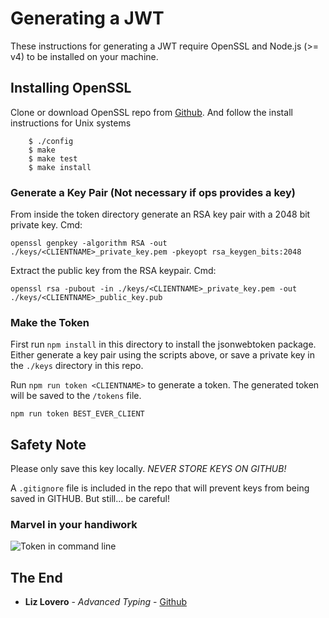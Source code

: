 # Generating a JWT

These instructions for generating a JWT require OpenSSL and Node.js (>= v4) to be installed on your machine.


## Installing OpenSSL

Clone or download OpenSSL repo from [Github](https://github.com/openssl/openssl). And follow the install instructions for Unix systems

```    
    $ ./config
    $ make
    $ make test
    $ make install
```


### Generate a Key Pair (Not necessary if ops provides a key)

From inside the token directory generate an RSA key pair with a 2048 bit private key.
Cmd:
```
openssl genpkey -algorithm RSA -out ./keys/<CLIENTNAME>_private_key.pem -pkeyopt rsa_keygen_bits:2048
```

Extract the public key from the RSA keypair.
Cmd:
```
openssl rsa -pubout -in ./keys/<CLIENTNAME>_private_key.pem -out ./keys/<CLIENTNAME>_public_key.pub
```


### Make the Token

First run `npm install` in this directory to install the jsonwebtoken package.
Either generate a key pair using the scripts above, or save a private key in the `./keys` directory in this repo.

Run `npm run token <CLIENTNAME>` to generate a token. The generated token will be saved to the `/tokens` file.
```
npm run token BEST_EVER_CLIENT
```


## Safety Note

Please only save this key locally. *NEVER STORE KEYS ON GITHUB!*

A `.gitignore` file is included in the repo that will prevent keys from being saved in GITHUB. But still... be careful!


### Marvel in your handiwork

![Token in command line](https://raw.githubusercontent.com/lizlove/token-gen/master/token.png)


## The End

* **Liz Lovero** - *Advanced Typing* - [Github](https://github.com/lizlove)
